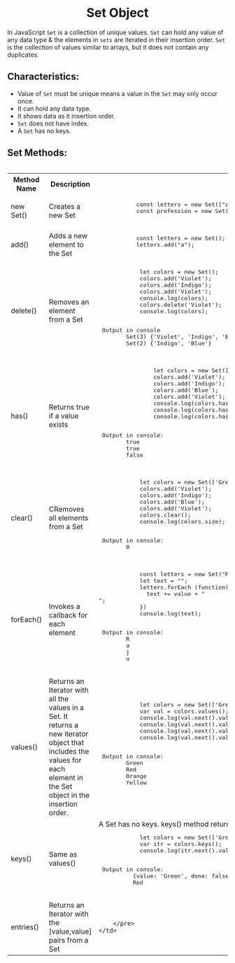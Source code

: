 <h1 align="center">Set Object</h1>

In JavaScript `Set` is a collection of unique values. `Set` can hold any value of any data type & the elements in `sets` are iterated in their insertion order. `Set` is the collection of values similar to arrays, but it does not contain any duplicates.

## Characteristics:
- Value of `Set` must be unique means a value in the `Set` may only occur once. 
- It can hold any data type.
- It shows data as it insertion order.
- `Set` does not have index.
- A `Set` has no keys.

## Set Methods:
<table align="left" width="100%">
<tr>
    <th>Method Name</th>
    <th>Description</th>
    <th>Example</th>
</tr>
<tr>
  <td>new Set()</td>
  <td>Creates a new Set</td>
  <td>
        <pre lang="Javascript">
           const letters = new Set(["a","b","c"]);
           const profession = new Set("bookkeepers");
        </pre>
    </td>
</tr>
<tr>
    <td>add()</td>
    <td>Adds a new element to the Set</td>
    <td>
        <pre lang="Javascript">
           const letters = new Set();           
           letters.add("a");
        </pre>
    </td>
</tr>
<tr>
    <td>delete()</td>
    <td>Removes an element from a Set</td>
    <td>
        <pre lang="Javascript">
            let colors = new Set();  
            colors.add('Violet');  
            colors.add('Indigo');  
            colors.add('Violet');  
            console.log(colors);
            colors.delete('Violet');   
            console.log(colors);
        </pre>
        <pre lang="Javascript"> Output in console
        Set(3) {'Violet', 'Indigo', 'Blue'}
        Set(2) {'Indigo', 'Blue'}
        </pre>        
    </td>
</tr>
<tr>
    <td>has()</td>
    <td>Returns true if a value exists</td>
    <td>
        <pre lang="Javascript">
                let colors = new Set(['Green', 'Red', 'Orange', 'Yellow', 'Red']);  
                colors.add('Violet');  
                colors.add('Indigo');  
                colors.add('Blue');  
                colors.add('Violet');  
                console.log(colors.has('Indigo'));  
                console.log(colors.has('Violet'));  
                console.log(colors.has('Cyan')); 
        </pre>
        <pre lang="Javascript"> Output in console:
        true
        true
        false
        </pre>  
    </td>
</tr>
<tr>
    <td>clear()</td>
    <td>CRemoves all elements from a Set</td>
    <td>
        <pre lang="Javascript">
            let colors = new Set(['Green', 'Red', 'Orange', 'Yellow', 'Red']);  
            colors.add('Violet');  
            colors.add('Indigo');  
            colors.add('Blue');  
            colors.add('Violet');  
            colors.clear();
            console.log(colors.size);
        </pre>
        <pre lang="Javascript"> Output in console:        
        0
        </pre> 
    </td>
</tr>
  <tr>
      <td>forEach()</td>
      <td>Invokes a callback for each element</td>
      <td>
        <pre lang="Javascript">
            const letters = new Set("Raju");
            let text = "";
            letters.forEach (function(value) {
              text += value + "<br>";
            })
            console.log(text);
        </pre>
        <pre lang="Javascript"> Output in console:        
        R
        a
        j
        u
        </pre> 
     </td>
</tr>
  <tr>
      <td>values()</td>
      <td>Returns an Iterator with all the values in a Set. It returns a new iterator object that includes the values for each element in the Set object in the insertion order.</td>
      <td>
        <pre lang="Javascript">
            let colors = new Set(['Green', 'Red', 'Orange', 'Yellow', 'Red']);  
            var val = colors.values();  
            console.log(val.next().value);   
            console.log(val.next().value);   
            console.log(val.next().value);   
            console.log(val.next().value);   
        </pre>
        <pre lang="Javascript"> Output in console:        
        Green
        Red
        Orange
        Yellow
        </pre> 
    </td>
</tr>
  <tr>
      <td>keys()</td>
      <td>Same as values()</td>
      <td> A Set has no keys. keys() method returns the same as values().
        <pre lang="Javascript">
            let colors = new Set(['Green', 'Red', 'Orange', 'Yellow', 'Red']);  
            var itr = colors.keys();  
            console.log(itr.next().value);   
        </pre>
          <pre lang="Javascript"> Output in console:
          {value: 'Green', done: false}
          Red
        </pre> 
    </td>
</tr>
<tr>
    <td>entries()</td>
    <td>Returns an Iterator with the [value,value] pairs from a Set</td>
    <td>
        <pre lang="Javascript">

        </pre>
    </td>
</tr>
